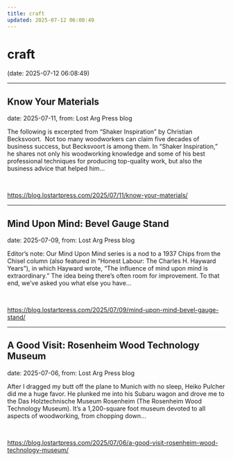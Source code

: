 ```yaml
---
title: craft
updated: 2025-07-12 06:08:49
---
```


# craft

(date: 2025-07-12 06:08:49)

---

## Know Your Materials

date: 2025-07-11, from: Lost Arg Press blog

The following is excerpted from “Shaker Inspiration” by Christian Becksvoort.&#160; Not too many woodworkers can claim five decades of business success, but Becksvoort is among them. In “Shaker Inspiration,” he shares not only his woodworking knowledge and some of his best professional techniques for producing top-quality work, but also the business advice that helped him... 

<br> 

<https://blog.lostartpress.com/2025/07/11/know-your-materials/>

---

## Mind Upon Mind: Bevel Gauge Stand

date: 2025-07-09, from: Lost Arg Press blog

Editor’s note: Our Mind Upon Mind series is a nod to a&#160;1937 Chips from the Chisel column&#160;(also featured in “Honest Labour: The Charles H. Hayward Years”), in which Hayward wrote, “The influence of mind upon mind is extraordinary.” The idea being there’s often room for improvement.&#160;To that end, we’ve asked you what else you have... 

<br> 

<https://blog.lostartpress.com/2025/07/09/mind-upon-mind-bevel-gauge-stand/>

---

## A Good Visit: Rosenheim Wood Technology Museum

date: 2025-07-06, from: Lost Arg Press blog

After I dragged my butt off the plane to Munich with no sleep, Heiko Pulcher did me a huge favor. He plunked me into his Subaru wagon and drove me to the Das Holztechnische Museum Rosenheim (The Rosenheim Wood Technology Museum). It’s a 1,200-square foot museum devoted to all aspects of woodworking, from chopping down... 

<br> 

<https://blog.lostartpress.com/2025/07/06/a-good-visit-rosenheim-wood-technology-museum/>

